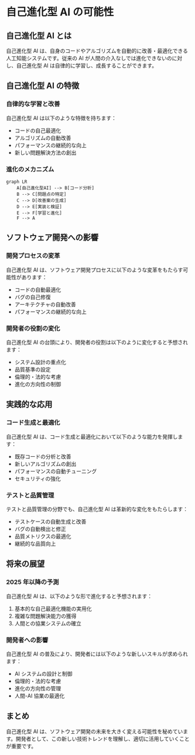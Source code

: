 # 自己進化型 AI の可能性

## 自己進化型 AI とは

自己進化型 AI は、自身のコードやアルゴリズムを自動的に改善・最適化できる人工知能システムです。従来の AI が人間の介入なしでは進化できないのに対し、自己進化型 AI は自律的に学習し、成長することができます。

## 自己進化型 AI の特徴

### 自律的な学習と改善

自己進化型 AI は以下のような特徴を持ちます：

- コードの自己最適化
- アルゴリズムの自動改善
- パフォーマンスの継続的な向上
- 新しい問題解決方法の創出

### 進化のメカニズム

```mermaid
graph LR
    A[自己進化型AI] --> B[コード分析]
    B --> C[問題点の特定]
    C --> D[改善案の生成]
    D --> E[実装と検証]
    E --> F[学習と進化]
    F --> A
```

## ソフトウェア開発への影響

### 開発プロセスの変革

自己進化型 AI は、ソフトウェア開発プロセスに以下のような変革をもたらす可能性があります：

- コードの自動最適化
- バグの自己修復
- アーキテクチャの自動改善
- パフォーマンスの継続的な向上

### 開発者の役割の変化

自己進化型 AI の台頭により、開発者の役割は以下のように変化すると予想されます：

- システム設計の重点化
- 品質基準の設定
- 倫理的・法的な考慮
- 進化の方向性の制御

## 実践的な応用

### コード生成と最適化

自己進化型 AI は、コード生成と最適化において以下のような能力を発揮します：

- 既存コードの分析と改善
- 新しいアルゴリズムの創出
- パフォーマンスの自動チューニング
- セキュリティの強化

### テストと品質管理

テストと品質管理の分野でも、自己進化型 AI は革新的な変化をもたらします：

- テストケースの自動生成と改善
- バグの自動検出と修正
- 品質メトリクスの最適化
- 継続的な品質向上

## 将来の展望

### 2025 年以降の予測

自己進化型 AI は、以下のような形で進化すると予想されます：

1. 基本的な自己最適化機能の実用化
2. 複雑な問題解決能力の獲得
3. 人間との協業システムの確立

### 開発者への影響

自己進化型 AI の普及により、開発者には以下のような新しいスキルが求められます：

- AI システムの設計と制御
- 倫理的・法的な考慮
- 進化の方向性の管理
- 人間-AI 協業の最適化

## まとめ

自己進化型 AI は、ソフトウェア開発の未来を大きく変える可能性を秘めています。開発者として、この新しい技術トレンドを理解し、適切に活用していくことが重要です。
